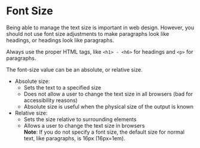# Font Size
Being able to manage the text size is important in web design. However, you should not use font size adjustments to make paragraphs look like headings, or headings look like paragraphs.

Always use the proper HTML tags, like `<h1> - <h6>` for headings and `<p>` for paragraphs.

The font-size value can be an absolute, or relative size.
* Absolute size:
  * Sets the text to a specified size
  * Does not allow a user to change the text size in all browsers (bad for accessibility reasons)
  * Absolute size is useful when the physical size of the output is known
* Relative size:
  * Sets the size relative to surrounding elements
  * Allows a user to change the text size in browsers  
**Note**: If you do not specify a font size, the default size for normal text, like paragraphs, is 16px (16px=1em).
